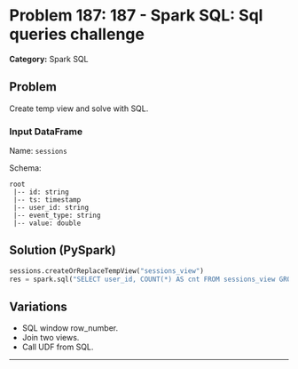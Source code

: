 # Problem 187: 187 - Spark SQL: Sql queries challenge

**Category:** Spark SQL

## Problem
Create temp view and solve with SQL.

### Input DataFrame
Name: `sessions`

Schema:
```
root
 |-- id: string
 |-- ts: timestamp
 |-- user_id: string
 |-- event_type: string
 |-- value: double
```

## Solution (PySpark)
```python
sessions.createOrReplaceTempView("sessions_view")
res = spark.sql("SELECT user_id, COUNT(*) AS cnt FROM sessions_view GROUP BY user_id")
```

## Variations
- SQL window row_number.
- Join two views.
- Call UDF from SQL.

---
